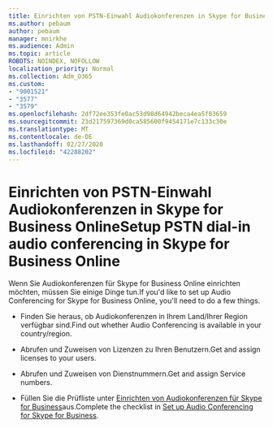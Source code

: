 ```yaml
---
title: Einrichten von PSTN-Einwahl Audiokonferenzen in Skype for Business Online
ms.author: pebaum
author: pebaum
manager: mnirkhe
ms.audience: Admin
ms.topic: article
ROBOTS: NOINDEX, NOFOLLOW
localization_priority: Normal
ms.collection: Adm_O365
ms.custom:
- "9001521"
- "3577"
- "3579"
ms.openlocfilehash: 2df72ee353fe0ac53d98d64942beca4ea5f83659
ms.sourcegitcommit: 23d217597369d0ca585600f9454171e7c133c30e
ms.translationtype: MT
ms.contentlocale: de-DE
ms.lasthandoff: 02/27/2020
ms.locfileid: "42288202"
---
```

# <a name="setup-pstn-dial-in-audio-conferencing-in-skype-for-business-online"></a><span data-ttu-id="1face-102">Einrichten von PSTN-Einwahl Audiokonferenzen in Skype for Business Online</span><span class="sxs-lookup"><span data-stu-id="1face-102">Setup PSTN dial-in audio conferencing in Skype for Business Online</span></span>

<span data-ttu-id="1face-103">Wenn Sie Audiokonferenzen für Skype for Business Online einrichten möchten, müssen Sie einige Dinge tun.</span><span class="sxs-lookup"><span data-stu-id="1face-103">If you'd like to set up Audio Conferencing for Skype for Business Online, you'll need to do a few things.</span></span> 

- <span data-ttu-id="1face-104">Finden Sie heraus, ob Audiokonferenzen in Ihrem Land/Ihrer Region verfügbar sind.</span><span class="sxs-lookup"><span data-stu-id="1face-104">Find out whether Audio Conferencing is available in your country/region.</span></span>

- <span data-ttu-id="1face-105">Abrufen und Zuweisen von Lizenzen zu Ihren Benutzern.</span><span class="sxs-lookup"><span data-stu-id="1face-105">Get and assign licenses to your users.</span></span>

- <span data-ttu-id="1face-106">Abrufen und Zuweisen von Dienstnummern.</span><span class="sxs-lookup"><span data-stu-id="1face-106">Get and assign Service numbers.</span></span>

- <span data-ttu-id="1face-107">Füllen Sie die Prüfliste unter [Einrichten von Audiokonferenzen für Skype for Business](https://docs.microsoft.com/SkypeForBusiness/audio-conferencing-in-office-365/set-up-audio-conferencing)aus.</span><span class="sxs-lookup"><span data-stu-id="1face-107">Complete the checklist in [Set up Audio Conferencing for Skype for Business](https://docs.microsoft.com/SkypeForBusiness/audio-conferencing-in-office-365/set-up-audio-conferencing).</span></span>

